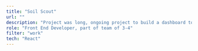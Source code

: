 ```yaml
---
title: "Soil Scout"
url: ""
description: "Project was long, ongoing project to build a dashboard to monitor Soil Scout-sensors' data using React."
role: "Front End Developer, part of team of 3-4"
filter: "work"
tech: "React"
---
```

